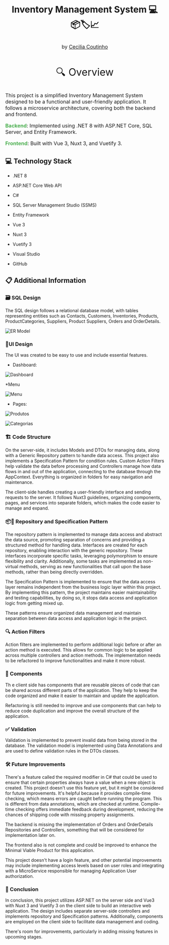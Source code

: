 <h1 align="center" style="margin: 1rem;">Inventory Management System 💻📦🏷️📈 </h1>

<p align="center" style="font-size: 1rem; margin-top: 2rem;">
by <a href="https://github.com/Cecilia-Coutinho">Cecilia Coutinho</a>
</p>

<div align="center" style="font-size: 2rem; margin-top: 3rem; margin-bottom: 2rem;">
🔍 Overview
</div>

<div style="text-align: left; font-size: 1rem; margin-top: 2rem; margin-bottom: 2rem;">
<p>
This project is a simplified Inventory Management System designed to be a functional and user-friendly application. It follows a microservice architecture, covering both the backend and frontend.
</p>
<p>
<b style="color: #4caf50; font-size:16px;">Backend</b>: Implemented using .NET 8 with ASP.NET Core, SQL Server, and Entity Framework.

<b style="color: #4caf50; font-size:16px;">Frontend</b>: Built with Vue 3, Nuxt 3, and Vuetify 3.

</p>
</div>

## 💻 Technology Stack

- .NET 8

- ASP.NET Core Web API

- C#

- SQL Server Management Studio (SSMS)

- Entity Framework

- Vue 3

- Nuxt 3

- Vuetify 3

- Visual Studio

- GitHub

## 📋 Additional Information

### 🗃️ SQL Design

The SQL design follows a relational database model, with tables representing entities such as Contacts, Customers, Inventories, Products, ProductCategories, Suppliers, Product Suppliers, Orders and OrderDetails.

![ER Model](/Frontend/inventory-system-client/public/assets/images/diagram-inventory-system-db.png)

### 🎨UI Design

The UI was created to be easy to use and include essential features.

- Dashboard:

![Dashboard](/Frontend/inventory-system-client/public/assets/images/dashboard.png)

\*Menu

![Menu](/Frontend/inventory-system-client/public/assets/images/menu.png)

- Pages:

![Produtos](/Frontend/inventory-system-client/public/assets/images/produtos.png)

![Categorias](/Frontend/inventory-system-client/public/assets/images/categorias.png)

### 🏗️ Code Structure

On the server-side, it includes Models and DTOs for managing data, along with a Generic Repository pattern to handle data access. This project also implements a Specification Pattern for condition rules. Custom Action Filters help validate the data before processing and Controllers manage how data flows in and out of the application, connecting to the database through the AppContext. Everything is organized in folders for easy navigation and maintenance.

The client-side handles creating a user-friendly interface and sending requests to the server. It follows Nuxt3 guidelines, organizing components, pages, and services into separate folders, which makes the code easier to manage and expand.

### 📦📜 Repository and Specification Pattern

The repository pattern is implemented to manage data access and abstract the data source, promoting separation of concerns and providing a structured method for handling data. Interfaces are created for each repository, enabling interaction with the generic repository. These interfaces incorporate specific tasks, leveraging polymorphism to ensure flexibility and clarity. Additionally, some tasks are implemented as non-virtual methods, serving as new functionalities that call upon the base methods, rather than being directly overridden.

The Specification Pattern is implemented to ensure that the data access layer remains independent from the business logic layer within this project. By implementing this pattern, the project maintains easier maintainability and testing capabilities, by doing so, it stops data access and application logic from getting mixed up.

These patterns ensure organized data management and maintain separation between data access and application logic in the project.

### 🔍 Action Filters

Action filters are implemented to perform additional logic before or after an action method is executed. This allows for common logic to be applied across multiple controllers and action methods. The implementation needs to be refactored to improve functionalities and make it more robust.

### 🧩 Components

Th e client side has components that are reusable pieces of code that can be shared across different parts of the application. They help to keep the code organized and make it easier to maintain and update the application.

Refactoring is still needed to improve and use components that can help to reduce code duplication and improve the overall structure of the application.

### ✅ Validation

Validation is implemented to prevent invalid data from being stored in the database. The validation model is implemented using Data Annotations and are used to define validation rules in the DTOs classes.

### 🛠️ Future Improvements

There's a feature called the required modifier in C# that could be used to ensure that certain properties always have a value when a new object is created. This project doesn't use this feature yet, but it might be considered for future improvements. It's helpful because it provides compile-time checking, which means errors are caught before running the program. This is different from data annotations, which are checked at runtime. Compile-time checking offers immediate feedback during development, reducing the chances of shipping code with missing property assignments.

The backend is missing the implementation of Orders and OrderDetails Repositories and Controllers, something that will be considered for implementation later on.

The frontend also is not complete and could be improved to enhance the Minimal Viable Product for this application.

This project doesn't have a login feature, and other potential improvements may include implementing access levels based on user roles and integrating with a MicroService responsible for managing Application User authorization.

### 🏁 Conclusion

In conclusion, this project utilizes ASP.NET on the server side and Vue3 with Nuxt 3 and Vuetify 3 on the client side to build an interactive web application. The design includes separate server-side controllers and implements repository and Specification patterns. Additionally, components are employed on the client side to facilitate data management and coding.

There's room for improvements, particularly in adding missing features in upcoming stages.
